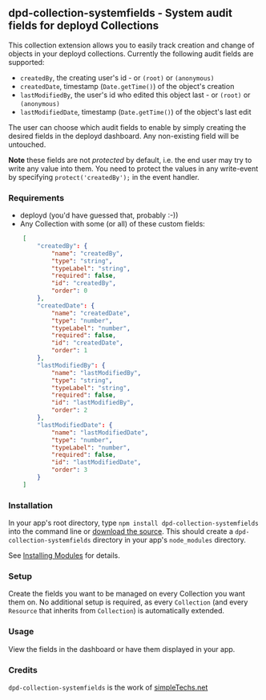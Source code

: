 ## dpd-collection-systemfields - System audit fields for deployd Collections

This collection extension allows you to easily track creation and change of objects in your deployd collections.
Currently the following audit fields are supported:
* `createdBy`, the creating user's id - or `(root)` or `(anonymous)`
* `createdDate`, timestamp (`Date.getTime()`) of the object's creation
* `lastModifiedBy`, the user's id who edited this object last - or `(root)` or `(anonymous)`
* `lastModifiedDate`, timestamp (`Date.getTime()`) of the object's last edit

The user can choose which audit fields to enable by simply creating the desired fields in the deployd dashboard.
Any non-existing field will be untouched.

**Note** these fields are not *protected* by default, i.e. the end user may try to write any value into them. 
You need to protect the values in any write-event by specifying `protect('createdBy');` in the event handler.

### Requirements

* deployd (you'd have guessed that, probably :-))
* Any Collection with some (or all) of these custom fields:
```json
    [
        "createdBy": {
            "name": "createdBy",
            "type": "string",
            "typeLabel": "string",
            "required": false,
            "id": "createdBy",
            "order": 0
        },
        "createdDate": {
            "name": "createdDate",
            "type": "number",
            "typeLabel": "number",
            "required": false,
            "id": "createdDate",
            "order": 1
        },
        "lastModifiedBy": {
            "name": "lastModifiedBy",
            "type": "string",
            "typeLabel": "string",
            "required": false,
            "id": "lastModifiedBy",
            "order": 2
        },
        "lastModifiedDate": {
            "name": "lastModifiedDate",
            "type": "number",
            "typeLabel": "number",
            "required": false,
            "id": "lastModifiedDate",
            "order": 3
        }
    ]
```

### Installation

In your app's root directory, type `npm install dpd-collection-systemfields` into the command line or [download the source](https://bitbucket.org/simpletechs/dpd-collection-systemfields). This should create a `dpd-collection-systemfields` directory in your app's `node_modules` directory.

See [Installing Modules](http://docs.deployd.com/docs/using-modules/installing-modules.md) for details.

### Setup

Create the fields you want to be managed on every Collection you want them on.
No additional setup is required, as every `Collection` (and every `Resource` that inherits from `Collection`) is automatically extended.

### Usage

View the fields in the dashboard or have them displayed in your app.

### Credits

`dpd-collection-systemfields` is the work of [simpleTechs.net](https://www.simpletechs.net)